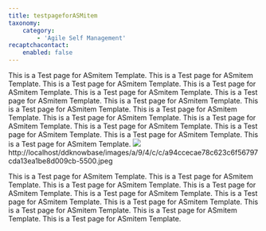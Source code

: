 ```yaml
---
title: testpageforASMitem
taxonomy:
    category:
        - 'Agile Self Management'
recaptchacontact:
    enabled: false
---
```


This is a Test page for ASmitem Template. This is a Test page for ASmitem Template. This is a Test page for ASmitem Template. This is a Test page for ASmitem Template. This is a Test page for ASmitem Template. This is a Test page for ASmitem Template. This is a Test page for ASmitem Template. This is a Test page for ASmitem Template. This is a Test page for ASmitem Template. This is a Test page for ASmitem Template. This is a Test page for ASmitem Template. This is a Test page for ASmitem Template. This is a Test page for ASmitem Template. This is a Test page for ASmitem Template. This is a Test page for ASmitem Template.
![](/images/a/9/4/c/c/a94ccecae78c623c6f56797cda13ea1be8d009cb-5500.jpeg)
http://localhost/ddknowbase/images/a/9/4/c/c/a94ccecae78c623c6f56797cda13ea1be8d009cb-5500.jpeg

This is a Test page for ASmitem Template. This is a Test page for ASmitem Template. This is a Test page for ASmitem Template. This is a Test page for ASmitem Template. This is a Test page for ASmitem Template. This is a Test page for ASmitem Template. This is a Test page for ASmitem Template. This is a Test page for ASmitem Template. This is a Test page for ASmitem Template. This is a Test page for ASmitem Template. 